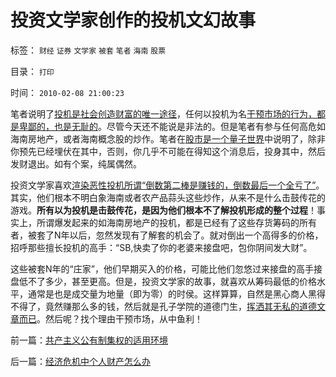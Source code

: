 # 投资文学家创作的投机文幻故事

标签： `财经` `证券` `文学家` `被套` `笔者` `海南` `股票` 

目录： `打印`

时间： `2010-02-08 21:00:23`

笔者说明了[投机是社会创造财富的唯一途径](../../../2010/1/25/投机是创造社会价值的唯一途径.md)，任何以投机为名[干预市场的行为，都是卑鄙的，也是无耻的](../../../2009/4/6/“市场不理性”道德借口操纵利益剥夺和财富转移.md)。尽管今天还不能说是非法的。但是笔者有参与任何高危如海南房地产，或者海南概念股的炒作。笔者在[股市是一个量子世界](../../../2007/9/6/股市是一个量子世界，符合测不准原理.md)中说明了，除非你预先已经埋伏在其中，否则，你几乎不可能在得知这个消息后，投身其中，然后发财退出。如有个案，纯属偶然。

投资文学家喜欢[渲染恶性投机所谓“倒数第二棒是赚钱的，倒数最后一个全亏了”](../../../2007/9/30/投资就是投机，投机就是投资.md)。其实，他们根本不明白象海南或者农产品蒜头这些炒作，从来不是什么击鼓传花的游戏。**所有以为投机是击鼓传花，是因为他们根本不了解投机形成的整个过程**！事实上，所谓爆发起来的如海南房地产的投机，都是已经有了这些存货筹码的所有者，被套了N年以后，忽然发现有了解套的机会了。就对倒出一个高得多的价格，招呼那些擅长投机的高手：“SB,快卖了你的老婆来接盘吧，包你阴间发大财”。

这些被套N年的“庄家”，他们早期买入的价格，可能比他们忽悠过来接盘的高手接盘低不了多少，甚至更高。但是，投资文学家的故事，就喜欢从筹码最低的价格水平，通常是也是成交量为地量（即为零）的时侯。这样算算，自然是黑心商人黑得不得了，竟然赚那么多的钱，然后就是孔子学院的道德门生，[挥洒其无私的道德文章而已](../../../2010/1/17/春秋笔法和无私的利益.md)。然后呢？找个理由干预市场，从中鱼利！



前一篇：[共产主义公有制集权的适用环境](../../../2010/2/7/共产主义公有制集权的适用环境.md)

后一篇：[经济危机中个人财产怎么办](../../../2010/2/8/经济危机中个人财产怎么办.md)